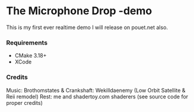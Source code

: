 # The Microphone Drop -demo

This is my first ever realtime demo I will release on pouet.net also.

### Requirements

- CMake 3.18+
- XCode

### Credits

Music: Brothomstates & Crankshaft: Wekilldaenemy (Low Orbit Satellite & Reii remodel)
Rest: me and shadertoy.com shaderers (see source code for proper credits)

